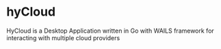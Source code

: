 # hyCloud
HyCloud is a Desktop Application written in Go with WAILS framework for interacting with multiple cloud providers
